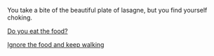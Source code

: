 You take a bite of the beautiful plate of lasagne, but you find yourself choking. 

[Do you eat the food?](gasping-for-air.md)    

[Ignore the food and keep walking](yellow-potion.md)